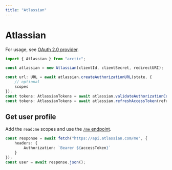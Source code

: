 ```yaml
---
title: "Atlassian"
---
```


# Atlassian

For usage, see [OAuth 2.0 provider](/guides/oauth2).

```ts
import { Atlassian } from "arctic";

const atlassian = new Atlassian(clientId, clientSecret, redirectURI);
```

```ts
const url: URL = await atlassian.createAuthorizationURL(state, {
	// optional
	scopes
});
const tokens: AtlassianTokens = await atlassian.validateAuthorizationCode(code);
const tokens: AtlassianTokens = await atlassian.refreshAccessToken(refreshToken);
```

## Get user profile

Add the `read:me` scopes and use the [`/me` endpoint](https://developer.atlassian.com/cloud/confluence/oauth-2-3lo-apps/#how-do-i-retrieve-the-public-profile-of-the-authenticated-user-).

```ts
const response = await fetch("https://api.atlassian.com/me", {
	headers: {
		Authorization: `Bearer ${accessToken}`
	}
});
const user = await response.json();
```
